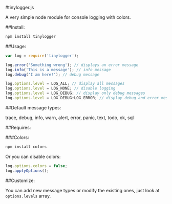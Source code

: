 #tinylogger.js

A very simple node module for console logging with colors.

##Install:

```bash
npm install tinylogger
```

##Usage:

```javascript
var log = require('tinylogger');

log.error('Something wrong'); // displays an error message
log.info('This is a message'); // info message
log.debug('I am here!'); // debug message

log.options.level = LOG_ALL; // display all messages
log.options.level = LOG_NONE; // disable logging
log.options.level = LOG_DEBUG; // display only debug messages
log.options.level = LOG_DEBUG+LOG_ERROR; // display debug and error messages
```

##Default message types:

trace, debug, info, warn, alert, error, panic, text, todo, ok, sql

##Requires:

###Colors:
```bash
npm install colors
```
Or you can disable colors:

```javascript
log.options.colors = false;
log.applyOptions();
```

##Customize:

You can add new message types or modify the existing ones, just look at `options.levels` array.


